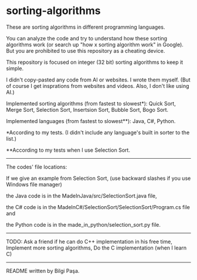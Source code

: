 # sorting-algorithms

These are sorting algorithms in different programming languages.

You can analyze the code and try to understand how these sorting algorithms work (or search up "how x sorting algorithm work" in Google). But you are prohibited to use this repository as a cheating device.

This repository is focused on integer (32 bit) sorting algorithms to keep it simple.

I didn't copy-pasted any code from AI or websites. I wrote them myself. (But of course I get insprations from websites and videos. Also, I don't like using AI.)

Implemented sorting algorithms (from fastest to slowest*): Quick Sort, Merge Sort, Selection Sort, Insertsion Sort, Bubble Sort, Bogo Sort.

Implemented languages (from fastest to slowest**): Java, C#, Python.

*According to my tests. (I didn't include any language's built in sorter to the list.)

**According to my tests when I use Selection Sort.

-------------------------------------------------------------------------------------------------

The codes' file locations:

If we give an example from Selection Sort, (use backward slashes if you use Windows file manager)

the Java code is in the MadeInJava/src/SelectionSort.java file,

the C# code is in the MadeInC#/SelectionSort/SelectionSort/Program.cs file and

the Python code is in the made_in_python/selection_sort.py file.

-------------------------------------------------------------------------------------------------

TODO: Ask a friend if he can do C++ implementation in his free time, Implement more sorting algorithms, Do the C implementation (when I learn C)

-------------------------------------------------------------------------------------------------

README written by Bilgi Paşa.
